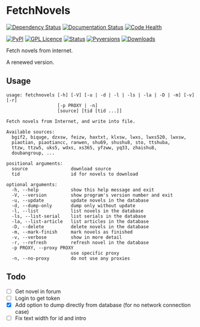 FetchNovels
===========

[![Dependency Status](https://dependencyci.com/github/wangjiezhe/FetchNovels/badge)](https://dependencyci.com/github/wangjiezhe/FetchNovels)
[![Documentation Status](https://readthedocs.org/projects/docs/badge/?version=latest)](http://fetchnovels.readthedocs.io/en/latest/?badge=latest)
[![Code Health](https://landscape.io/github/wangjiezhe/FetchNovels/master/landscape.svg?style=flat)](https://landscape.io/github/wangjiezhe/FetchNovels/master)

[![PyPI](https://img.shields.io/pypi/v/FetchNovels.svg)](https://pypi.python.org/pypi/FetchNovels)
[![GPL Licence](https://img.shields.io/pypi/l/FetchNovels.svg)](https://www.gnu.org/licenses/gpl-3.0.en.html)
[![Status](https://img.shields.io/pypi/status/FetchNovels.svg)](https://pypi.python.org/pypi/FetchNovels)
[![Pyversions](https://img.shields.io/pypi/pyversions/FetchNovels.svg)](https://pypi.python.org/pypi/FetchNovels)
[![Downloads](https://img.shields.io/pypi/dd/FetchNovels.svg)](https://pypi.python.org/pypi/FetchNovels)

Fetch novels from internet.

A renewed version.


Usage
-----

    usage: fetchnovels [-h] [-V] [-u | -d | -l | -ls | -la | -D | -m] [-v] [-r]
                       [-p PROXY | -n]
                       [source] [tid [tid ...]]

    Fetch novels from Internet, and write into file.

    Available sources:
      bgif2, biquge, dzxsw, feizw, haxtxt, klxsw, lwxs, lwxs520, lwxsw,
      piaotian, piaotiancc, ranwen, shu69, shushu8, sto, ttshuba,
      ttzw, ttzw5, uks5, wdxs, xs365, yfzww, yq33, zhaishu8,
      doubangroup, ...

    positional arguments:
      source                download source
      tid                   id for novels to download

    optional arguments:
      -h, --help            show this help message and exit
      -V, --version         show program's version number and exit
      -u, --update          update novels in the database
      -d, --dump-only       dump only without update
      -l, --list            list novels in the database
      -ls, --list-serial    list serials in the database
      -la, --list-article   list articles in the database
      -D, --delete          delete novels in the database
      -m, --mark-finish     mark novels as finished
      -v, --verbose         show in more detail
      -r, --refresh         refresh novel in the database
      -p PROXY, --proxy PROXY
                            use specific proxy
      -n, --no-proxy        do not use any proxies


Todo
----

* [ ] Get novel in forum
* [ ] Login to get token
* [x] Add option to dump directly from database (for no network connection case)
* [ ] Fix text width for id and intro
